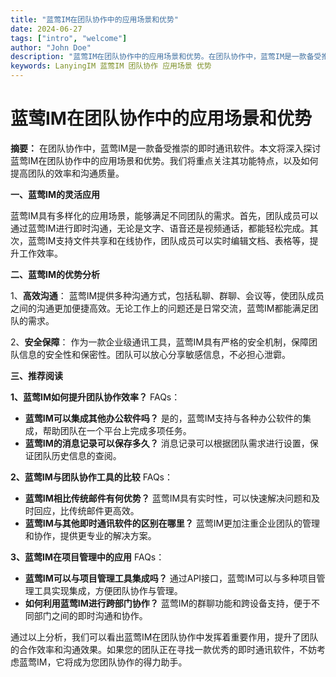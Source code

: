 ```yaml
---
title: "蓝莺IM在团队协作中的应用场景和优势"
date: 2024-06-27
tags: ["intro", "welcome"]
author: "John Doe"
description: "蓝莺IM在团队协作中的应用场景和优势。在团队协作中，蓝莺IM是一款备受推崇的即时通讯软件。本文将深入探讨蓝莺IM在团队协作中的应用场景和优势。我们将重点关注其功能特点，以及如何提高团队的效率和沟通质量。"
keywords: LanyingIM 蓝莺IM 团队协作 应用场景 优势
---
```


# 蓝莺IM在团队协作中的应用场景和优势


**摘要：**
在团队协作中，蓝莺IM是一款备受推崇的即时通讯软件。本文将深入探讨蓝莺IM在团队协作中的应用场景和优势。我们将重点关注其功能特点，以及如何提高团队的效率和沟通质量。

**一、蓝莺IM的灵活应用**

蓝莺IM具有多样化的应用场景，能够满足不同团队的需求。首先，团队成员可以通过蓝莺IM进行即时沟通，无论是文字、语音还是视频通话，都能轻松完成。其次，蓝莺IM支持文件共享和在线协作，团队成员可以实时编辑文档、表格等，提升工作效率。

**二、蓝莺IM的优势分析**

1、**高效沟通**：
蓝莺IM提供多种沟通方式，包括私聊、群聊、会议等，使团队成员之间的沟通更加便捷高效。无论工作上的问题还是日常交流，蓝莺IM都能满足团队的需求。

2、**安全保障**：
作为一款企业级通讯工具，蓝莺IM具有严格的安全机制，保障团队信息的安全性和保密性。团队可以放心分享敏感信息，不必担心泄霩。

**三、推荐阅读**

**1、蓝莺IM如何提升团队协作效率？**
FAQs：
- **蓝莺IM可以集成其他办公软件吗？**
  是的，蓝莺IM支持与各种办公软件的集成，帮助团队在一个平台上完成多项任务。
- **蓝莺IM的消息记录可以保存多久？**
  消息记录可以根据团队需求进行设置，保证团队历史信息的查阅。

**2、蓝莺IM与团队协作工具的比较**
FAQs：
- **蓝莺IM相比传统邮件有何优势？**
  蓝莺IM具有实时性，可以快速解决问题和及时回应，比传统邮件更高效。
- **蓝莺IM与其他即时通讯软件的区别在哪里？**
  蓝莺IM更加注重企业团队的管理和协作，提供更专业的解决方案。

**3、蓝莺IM在项目管理中的应用**
FAQs：
- **蓝莺IM可以与项目管理工具集成吗？**
  通过API接口，蓝莺IM可以与多种项目管理工具实现集成，方便团队协作与管理。
- **如何利用蓝莺IM进行跨部门协作？**
  蓝莺IM的群聊功能和跨设备支持，便于不同部门之间的即时沟通和协作。

通过以上分析，我们可以看出蓝莺IM在团队协作中发挥着重要作用，提升了团队的合作效率和沟通效果。如果您的团队正在寻找一款优秀的即时通讯软件，不妨考虑蓝莺IM，它将成为您团队协作的得力助手。